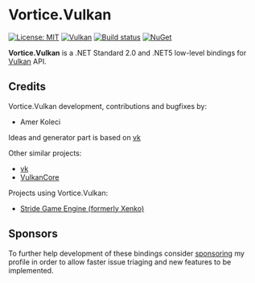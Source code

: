 # Vortice.Vulkan

[![License: MIT](https://img.shields.io/badge/License-MIT-yellow.svg)](https://github.com/amerkoleci/Vortice.Vulkan/blob/master/LICENSE)
[![Vulkan](https://img.shields.io/badge/vulkan-1.2.183-brightgreen.svg)](https://www.khronos.org/vulkan/)
[![Build status](https://github.com/amerkoleci/Vortice.Vulkan/workflows/ci/badge.svg)](https://github.com/amerkoleci/Vortice.Vulkan/actions)
[![NuGet](https://img.shields.io/nuget/v/Vortice.Vulkan.svg)](https://www.nuget.org/packages/Vortice.Vulkan)

**Vortice.Vulkan** is a .NET Standard 2.0 and .NET5 low-level bindings for [Vulkan](https://www.khronos.org/vulkan/) API. 

## Credits

Vortice.Vulkan development, contributions and bugfixes by:

- Amer Koleci

Ideas and generator part is based on [vk](https://github.com/mellinoe/vk)

Other similar projects:

- [vk](https://github.com/mellinoe/vk)
- [VulkanCore](https://github.com/discosultan/VulkanCore)

Projects using Vortice.Vulkan:

- [Stride Game Engine (formerly Xenko)](https://stride3d.net/)

## Sponsors
To further help development of these bindings consider [sponsoring](https://github.com/sponsors/amerkoleci) my profile in order to allow faster issue triaging and new features to be implemented.
